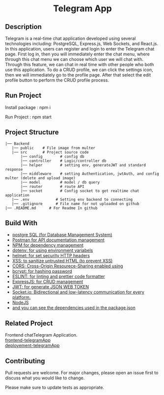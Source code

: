 <h1 align="center">Telegram App</h1>

## Description
Telegram is a real-time chat application developed using several technologies including: PostgreSQL, Express.js, Web Sockets, and React.js. In this application, users can register and login to enter the Telegram chat page. First log in, then you will immediately enter the chat menu, where through this chat menu we can choose which user we will chat with. Through this feature, we can chat in real time with other people who both use this application. To do a CRUD profile, we can click the settings icon, then we will immediately go to the profile page. After that select the edit profile button to perform the CRUD profile process.

## Run Project
Install package : npm i

Run Project : npm start

## Project Structure

```
|── Backend
   |── public    # File image from multer
   |── src       # Project source code
       |── config        # config db
       |── controller    # Logic/controller db
       |── helper        # setting env, generateJWT and standard response
       |── middleware    # setting Authentication, jwtAuth, and config multer (delete and upload image)
       |── model         # model / db query
       |── router        # route API
       |── socket        # Config socket to get realtime chat application
   |── .env            # Setting env backend to connecting   
   |── .gitignore      # File name for not uploaded on github
|── .README.md      # For Readme In github
```

## Build With

<ul id="Build" dir="auto">
  <li><a href="https://www.postgresql.org/" rel="nofollow">postgre SQL (for Database Management System)</a></li>
  <li><a href="https://www.postman.com/" rel="nofollow">Postman for API documentation management</a></li>
  <li><a href="https://www.npmjs.com/" rel="nofollow">NPM for dependency management</a></li>
  <li><a href="https://github.com/motdotla/dotenv">dotenv: for using environment variabels</a></li>
  <li><a href="https://helmetjs.github.io/" rel="nofollow">helmet: for set security HTTP headers</a></li>
  <li><a href="https://www.npmjs.com/package/xss" rel="nofollow">XSS: to sanitize untrusted HTML (to prevent XSS)</a></li>
  <li><a href="https://github.com/expressjs/cors">CORS: Cross-Origin Resourece-Sharing enabled using</a></li>
  <li><a href="https://github.com/kelektiv/node.bcrypt.js">bcrypt: for hashing password</a></li>
  <li><a href="https://eslint.org/" rel="nofollow">ESLINT: for linting and prettier code formatter</a></li>
  <li><a href="https://expressjs.com/" rel="nofollow">ExpressJS: for CRUD management</a></li>
  <li><a href="https://jwt.io/" rel="nofollow">JWT: for generate JSON WEB TOKEN</a></li>
  <li><a href="https://socket.io/" rel="nofollow">Socket.io: Bidirectional and low-latency communication for every platform.</a></li>
  <li><a href="https://nodejs.org/en/" rel="nofollow">NodeJS</a></li>
  <li><a href="https://github.com/taufikrmdhan/backend_chatTelegram/blob/main/package.json">and you can see the dependencies used in the package.json</a></li>
</ul>

## Related Project
Frontend chatTelegram Application.\
[frontend-telegramApp](https://github.com/taufikrmdhan/telegramApp)
<br/>
[deployement-telegramApp](https://telegram-app-pi.vercel.app/)

## Contributing
Pull requests are welcome. For major changes, please open an issue first to discuss what you would like to change.

Please make sure to update tests as appropriate.
